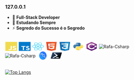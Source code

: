 ### 127.0.0.1


- 🔭 **Full-Stack Developer** 
- 🌱 **Estudando Sempre**
- ⚡ **Segredo do Sucesso é o Segredo**

<div style="display: inline_block"><br>
  <img align="center" alt="Rafa-Js" height="30" width="40" src="https://raw.githubusercontent.com/devicons/devicon/master/icons/javascript/javascript-plain.svg">
  <img align="center" alt="Rafa-Ts" height="30" width="40" src="https://raw.githubusercontent.com/devicons/devicon/master/icons/typescript/typescript-plain.svg">
  <img align="center" alt="Rafa-React" height="30" width="40" src="https://raw.githubusercontent.com/devicons/devicon/master/icons/react/react-original.svg">
  <img align="center" alt="Rafa-HTML" height="30" width="40" src="https://raw.githubusercontent.com/devicons/devicon/master/icons/html5/html5-original.svg">
  <img align="center" alt="Rafa-CSS" height="30" width="40" src="https://raw.githubusercontent.com/devicons/devicon/master/icons/css3/css3-original.svg">
  <img align="center" alt="Rafa-Python" height="30" width="40" src="https://raw.githubusercontent.com/devicons/devicon/master/icons/python/python-original.svg">
  <img align="center" alt="Rafa-Csharp" height="30" width="40" src="https://raw.githubusercontent.com/devicons/devicon/master/icons/csharp/csharp-original.svg">
  <img align="center" alt="Rafa-Csharp" height="30" width="40" src="https://upload.wikimedia.org/wikipedia/commons/9/91/Dart-logo-icon.svg">
  <img align="center" alt="Rafa-Csharp" height="30" width="40" src="https://upload.wikimedia.org/wikipedia/commons/d/d9/Node.js_logo.svg">
   <img align="center" alt="Rafa-Csharp" height="30" width="40" src="https://github.com/I-Am-Jakoby/I-Am-Jakoby/raw/main/img/kali-linux.svg">
 <img align="center" alt="Rafa-Csharp" height="30" width="40" src="https://github.com/I-Am-Jakoby/I-Am-Jakoby/raw/main/img/PowerShell.svg">
</div>
<br>

[![Top Langs](https://github-readme-stats.vercel.app/api/top-langs/?username=wlan000&layout=compact&theme=transparent)](https://github.com/wlan000)
<br>
